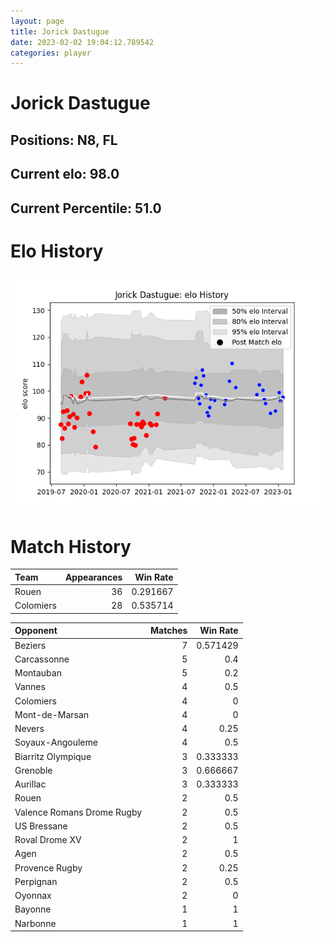 ```yaml
---  
layout: page  
title: Jorick Dastugue  
date: 2023-02-02 19:04:12.789542  
categories: player  
---
```

# Jorick Dastugue

## Positions: N8, FL

## Current elo: 98.0

## Current Percentile: 51.0

# Elo History


![elo history](history_JorickDastugue.png)
# Match History


| Team      |   Appearances |   Win Rate |
|:----------|--------------:|-----------:|
| Rouen     |            36 |   0.291667 |
| Colomiers |            28 |   0.535714 |

| Opponent                   |   Matches |   Win Rate |
|:---------------------------|----------:|-----------:|
| Beziers                    |         7 |   0.571429 |
| Carcassonne                |         5 |   0.4      |
| Montauban                  |         5 |   0.2      |
| Vannes                     |         4 |   0.5      |
| Colomiers                  |         4 |   0        |
| Mont-de-Marsan             |         4 |   0        |
| Nevers                     |         4 |   0.25     |
| Soyaux-Angouleme           |         4 |   0.5      |
| Biarritz Olympique         |         3 |   0.333333 |
| Grenoble                   |         3 |   0.666667 |
| Aurillac                   |         3 |   0.333333 |
| Rouen                      |         2 |   0.5      |
| Valence Romans Drome Rugby |         2 |   0.5      |
| US Bressane                |         2 |   0.5      |
| Roval Drome XV             |         2 |   1        |
| Agen                       |         2 |   0.5      |
| Provence Rugby             |         2 |   0.25     |
| Perpignan                  |         2 |   0.5      |
| Oyonnax                    |         2 |   0        |
| Bayonne                    |         1 |   1        |
| Narbonne                   |         1 |   1        |